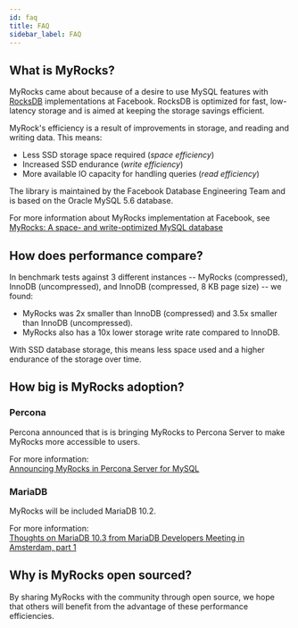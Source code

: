 ```yaml
---
id: faq
title: FAQ
sidebar_label: FAQ
---
```


## What is MyRocks?

MyRocks came about because of a desire to use MySQL features with [RocksDB](http://rocksdb.org/) implementations at Facebook. RocksDB is optimized for fast, low-latency storage and is aimed at keeping the storage savings efficient.

MyRock's efficiency is a result of improvements in storage, and reading and writing data. This means:  

* Less SSD storage space required (*space efficiency*)
* Increased SSD endurance (*write efficiency*)
* More available IO capacity for handling queries (*read efficiency*)

The library is maintained by the Facebook Database Engineering Team and is based on the Oracle MySQL 5.6 database.

For more information about MyRocks implementation at Facebook, see [MyRocks: A space- and write-optimized MySQL database](https://code.facebook.com/posts/190251048047090/myrocks-a-space-and-write-optimized-mysql-database/.)

## How does performance compare?

In benchmark tests against 3 different instances -- MyRocks (compressed), InnoDB (uncompressed), and InnoDB (compressed, 8 KB page size) -- we found:

* MyRocks was 2x smaller than InnoDB (compressed) and 3.5x smaller than InnoDB (uncompressed).
* MyRocks also has a 10x lower storage write rate compared to InnoDB.

With SSD database storage, this means less space used and a higher endurance of the storage over time.

## How big is MyRocks adoption?

### Percona

Percona announced that is is bringing MyRocks to Percona Server to make MyRocks more accessible to users.

For more information:<br />
[Announcing MyRocks in Percona Server for MySQL](https://www.percona.com/blog/2016/10/24/announcing-myrocks-in-percona-server-for-mysql/)

### MariaDB

MyRocks will be included MariaDB 10.2.

For more information:<br />
[Thoughts on MariaDB 10.3 from MariaDB Developers Meeting in Amsterdam, part 1](https://mariadb.org/thoughts-mariadb-server-10-3-mariadb-developers-meeting-amsterdam-part-1/)

## Why is MyRocks open sourced?

By sharing MyRocks with the community through open source, we hope that others will benefit from the advantage of these performance efficiencies.